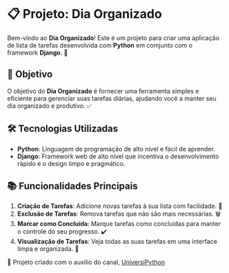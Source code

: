 # 📋 Projeto: Dia Organizado

Bem-vindo ao **Dia Organizado**! Este é um projeto para criar uma aplicação de lista de tarefas desenvolvida com **Python** em comjunto com o framework **Django**. 🎉

## 🎯 Objetivo

O objetivo do **Dia Organizado** é fornecer uma ferramenta simples e eficiente para gerenciar suas tarefas diárias, ajudando você a manter seu dia organizado e produtivo. ✅

## 🛠️ Tecnologias Utilizadas

- **Python**: Linguagem de programação de alto nível e fácil de aprender.
- **Django**: Framework web de alto nível que incentiva o desenvolvimento rápido e o design limpo e pragmático.

## 📚 Funcionalidades Principais

1. **Criação de Tarefas**: Adicione novas tarefas à sua lista com facilidade. 📝
2. **Exclusão de Tarefas**: Remova tarefas que não são mais necessárias. 🗑️
3. **Marcar como Concluída**: Marque tarefas como concluídas para manter o controle do seu progresso. ✔️
4. **Visualização de Tarefas**: Veja todas as suas tarefas em uma interface limpa e organizada. 👀

📄 Projeto criado com o auxílio do canal, [UniversiPython](https://www.youtube.com/@UniversiPython)







